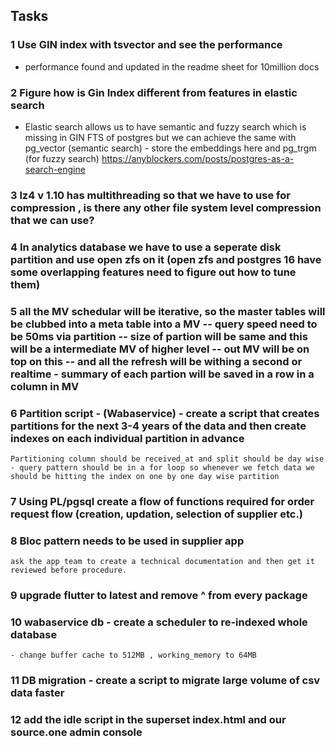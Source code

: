 ## Tasks

### 1 Use GIN index with tsvector and see the performance 
 - performance found and updated in the readme sheet for 10million docs

### 2 Figure how is Gin Index different from features in elastic search 
 - Elastic search allows us to have semantic and fuzzy search which is missing in GIN FTS of postgres but we can achieve the same with pg_vector (semantic search) - store the embeddings here and pg_trgm (for fuzzy search) https://anyblockers.com/posts/postgres-as-a-search-engine
  

### 3 lz4 v 1.10 has multithreading so that we have to use for compression , is there any other file system level compression that we can use?

### 4 In analytics database we have to use a seperate disk partition and use open zfs on it (open zfs and postgres 16 have some overlapping features need to figure out how to tune them)

### 5 all the MV schedular will be iterative, so the master tables will be clubbed into a meta table into a MV  -- query speed need to be 50ms via partition -- size of partion will be same and this will be a intermediate MV of higher level -- out MV will be on top on this -- and all the refresh will be withing a second or realtime - summary of each partion will be saved in a row  in a column in MV

### 6 Partition script - (Wabaservice) - create a script that creates partitions for the next 3-4 years of the data and then create indexes on each individual partition in advance 
    Partitioning column should be received_at and split should be day wise - query pattern should be in a for loop so whenever we fetch data we should be hitting the index on one by one day wise partition 

### 7 Using PL/pgsql create a flow of functions required for order request flow (creation, updation, selection of supplier etc.)

### 8 Bloc pattern needs to be used in supplier app 
    ask the app team to create a technical documentation and then get it reviewed before procedure.

### 9 upgrade flutter to  latest and remove ^ from every package

### 10 wabaservice db - create a scheduler to re-indexed whole database 
    - change buffer cache to 512MB , working_memory to 64MB

### 11 DB migration - create a script to migrate large volume of csv data faster

### 12 add the idle script in the superset index.html and our source.one admin console
